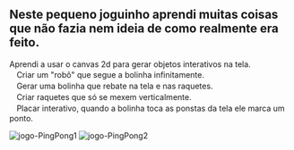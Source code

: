 ## Neste pequeno joguinho aprendi muitas coisas que não fazia nem ideia de como realmente era feito.  
Aprendi a usar o canvas 2d para gerar objetos interativos na tela.  
ㅤCriar um "robô" que segue a bolinha infinitamente.  
ㅤGerar uma bolinha que rebate na tela e nas raquetes.  
ㅤCriar raquetes que só se mexem verticalmente.  
ㅤPlacar interativo, quando a bolinha toca as ponstas da tela ele marca um ponto.

![jogo-PingPong1](https://github.com/Alexandre-Konrath/Ping-Pong/assets/160286787/382a75dd-ec81-42b2-81b7-04ea5d02ae37)
![jogo-PingPong2](https://github.com/Alexandre-Konrath/Ping-Pong/assets/160286787/3a97df87-ab99-47e9-a006-9e34d22fef2b)
